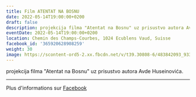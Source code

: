 ```yaml
---
title: Film ATENTAT NA BOSNU
date: 2022-05-14T19:00:00+0200
draft: false
description: projekcija filma "Atentat na Bosnu" uz prisustvo autora Avde Huseinovića.
eventDate: 2022-05-14T19:00:00+0200
location: Chemin des Champs-Courbes, 1024 Ecublens Vaud, Suisse
facebook_id: '365920628908259'
weight: 30
image: https://scontent-ord5-2.xx.fbcdn.net/v/t39.30808-6/483842093_9330013443761058_8599832410174975788_n.jpg?_nc_cat=104&ccb=1-7&_nc_sid=9e60e4&_nc_ohc=H8i8G4h4VGsQ7kNvwG2XYNa&_nc_oc=AdkZVSRyedqUWV9MqChZzLgqd_NGNoNO4wRcVe-pkofR6t_Bj15UmBTkutgOCvuGwe8&_nc_zt=23&_nc_ht=scontent-ord5-2.xx&edm=ABTKTjYEAAAA&_nc_gid=p2C9czKkvnuN6pfd3vZJhQ&_nc_tpa=Q5bMBQEuXSJsuDT_h2p1puNP9gjCjywq_PSOSZSbG4zNh3NfR7mdp-KyWYwGxPehZ9ooM1PiTLY5IYWIkw&oh=00_AffGWHrSwvd-uvOQ9O3B9x6tcJSvFLQ_RIECa3EcUFvUlA&oe=69089BD3
---
```


projekcija filma "Atentat na Bosnu" uz prisustvo autora Avde Huseinovića.

---

Plus d'informations sur [Facebook](https://facebook.com/events/365920628908259)